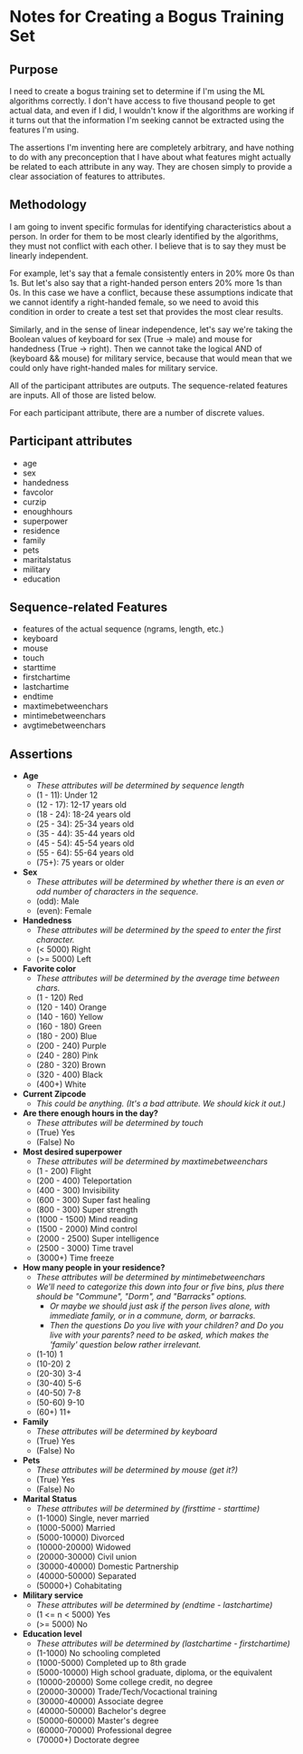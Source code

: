 
Notes for Creating a Bogus Training Set
=======================================

Purpose
-------

I need to create a bogus training set to determine if I'm using the ML
algorithms correctly.  I don't have access to five thousand people to
get actual data, and even if I did, I wouldn't know if the algorithms
are working if it turns out that the information I'm seeking cannot be
extracted using the features I'm using.

The assertions I'm inventing here are completely arbitrary, and have nothing to do with any
preconception that I have about what features might actually be related to each
attribute in any way.  They are chosen simply to provide a clear association of features to
attributes.



Methodology
-----------

I am going to invent specific formulas for identifying characteristics about a person.  In order for them
to be most clearly identified by the algorithms, they must not conflict with each other.  I believe that is
to say they must be linearly independent.

For example, let's say that a female consistently enters in 20% more 0s than 1s.  But let's also say that
a right-handed person enters 20% more 1s than 0s.  In this case we have a conflict, because these assumptions
indicate that we cannot identify a right-handed female, so we need to avoid this condition in order to
create a test set that provides the most clear results.

Similarly, and in the sense of linear independence, let's say we're taking the Boolean values of keyboard
for sex (True -> male) and mouse for handedness (True -> right).  Then we cannot take the logical AND of
(keyboard && mouse) for military service, because that would mean that we could only have right-handed males
for military service.

All of the participant attributes are outputs.  The sequence-related features are inputs.  All of those are
listed below.

For each participant attribute, there are a number of discrete values.


Participant attributes
----------------------
* age
* sex
* handedness
* favcolor
* curzip
* enoughhours
* superpower
* residence
* family
* pets
* maritalstatus
* military
* education


Sequence-related Features
-------------------------
* features of the actual sequence (ngrams, length, etc.)
* keyboard
* mouse
* touch
* starttime
* firstchartime
* lastchartime
* endtime
* maxtimebetweenchars
* mintimebetweenchars
* avgtimebetweenchars


Assertions
----------
* **Age**
    * *These attributes will be determined by sequence length*
    * (1 - 11): Under 12
    * (12 - 17): 12-17 years old
    * (18 - 24): 18-24 years old
    * (25 - 34): 25-34 years old
    * (35 - 44): 35-44 years old
    * (45 - 54): 45-54 years old
    * (55 - 64): 55-64 years old
    * (75+): 75 years or older
* **Sex**
    * *These attributes will be determined by whether there is an even or odd number of characters in the sequence.*
    * (odd): Male
    * (even): Female
* **Handedness**
    * *These attributes will be determined by the speed to enter the first character.*
    * (< 5000) Right
    * (>= 5000) Left
* **Favorite color**
    * *These attributes will be determined by the average time between chars.*
    * (1 - 120) Red
    * (120 - 140) Orange
    * (140 - 160) Yellow
    * (160 - 180) Green
    * (180 - 200) Blue
    * (200 - 240) Purple
    * (240 - 280) Pink
    * (280 - 320) Brown
    * (320 - 400) Black
    * (400+) White
* **Current Zipcode**
    * *This could be anything.  (It's a bad attribute.  We should kick it out.)*
* **Are there enough hours in the day?**
    * *These attributes will be determined by touch*
    * (True) Yes
    * (False) No
* **Most desired superpower**
    * *These attributes will be determined by maxtimebetweenchars*
    * (1 - 200) Flight
    * (200 - 400) Teleportation
    * (400 - 300) Invisibility
    * (600 - 300) Super fast healing
    * (800 - 300) Super strength
    * (1000 - 1500) Mind reading
    * (1500 - 2000) Mind control
    * (2000 - 2500) Super intelligence
    * (2500 - 3000) Time travel
    * (3000+) Time freeze
* **How many people in your residence?**
    * *These attributes will be determined by mintimebetweenchars*
    * *We'll need to categorize this down into four or five bins, plus there should be "Commune", "Dorm", and "Barracks" options.*
        * *Or maybe we should just ask if the person lives alone, with immediate family, or in a commune, dorm, or barracks.*
        * *Then the questions Do you live with your children? and Do you live with your parents? need to be asked, which makes the 'family' question below rather irrelevant.*
    * (1-10) 1
    * (10-20) 2
    * (20-30) 3-4
    * (30-40) 5-6
    * (40-50) 7-8
    * (50-60) 9-10
    * (60+) 11+
* **Family**
    * *These attributes will be determined by keyboard*
    * (True) Yes
    * (False) No
* **Pets**
    * *These attributes will be determined by mouse (get it?)*
    * (True) Yes
    * (False) No
* **Marital Status**
    * *These attributes will be determined by (firsttime - starttime)*
    * (1-1000) Single, never married
    * (1000-5000) Married
    * (5000-10000) Divorced
    * (10000-20000) Widowed
    * (20000-30000) Civil union
    * (30000-40000) Domestic Partnership
    * (40000-50000) Separated
    * (50000+) Cohabitating
* **Military service**
    * *These attributes will be determined by (endtime - lastchartime)*
    * (1 <= n < 5000) Yes
    * (>= 5000) No
* **Education level**
    * *These attributes will be determined by (lastchartime - firstchartime)*
    * (1-1000) No schooling completed
    * (1000-5000) Completed up to 8th grade
    * (5000-10000) High school graduate, diploma, or the equivalent
    * (10000-20000) Some college credit, no degree
    * (20000-30000) Trade/Tech/Vocactional training
    * (30000-40000) Associate degree
    * (40000-50000) Bachelor's degree
    * (50000-60000) Master's degree
    * (60000-70000) Professional degree
    * (70000+) Doctorate degree

